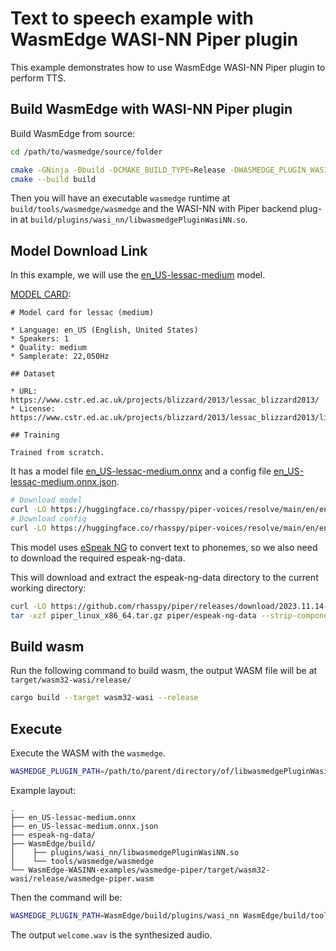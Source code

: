 # Text to speech example with WasmEdge WASI-NN Piper plugin

This example demonstrates how to use WasmEdge WASI-NN Piper plugin to perform TTS.

## Build WasmEdge with WASI-NN Piper plugin

Build WasmEdge from source:

```bash
cd /path/to/wasmedge/source/folder

cmake -GNinja -Bbuild -DCMAKE_BUILD_TYPE=Release -DWASMEDGE_PLUGIN_WASI_NN_BACKEND=Piper
cmake --build build
```

Then you will have an executable `wasmedge` runtime at `build/tools/wasmedge/wasmedge` and the WASI-NN with Piper backend plug-in at `build/plugins/wasi_nn/libwasmedgePluginWasiNN.so`.

## Model Download Link

In this example, we will use the [en_US-lessac-medium](https://huggingface.co/rhasspy/piper-voices/tree/main/en/en_US/lessac/medium) model.

[MODEL CARD](https://huggingface.co/rhasspy/piper-voices/blob/main/en/en_US/lessac/medium/MODEL_CARD):

```
# Model card for lessac (medium)

* Language: en_US (English, United States)
* Speakers: 1
* Quality: medium
* Samplerate: 22,050Hz

## Dataset

* URL: https://www.cstr.ed.ac.uk/projects/blizzard/2013/lessac_blizzard2013/
* License: https://www.cstr.ed.ac.uk/projects/blizzard/2013/lessac_blizzard2013/license.html

## Training

Trained from scratch.

```

It has a model file [en_US-lessac-medium.onnx](https://huggingface.co/rhasspy/piper-voices/resolve/main/en/en_US/lessac/medium/en_US-lessac-medium.onnx) and a config file [en_US-lessac-medium.onnx.json](https://huggingface.co/rhasspy/piper-voices/resolve/main/en/en_US/lessac/medium/en_US-lessac-medium.onnx.json).

```bash
# Download model
curl -LO https://huggingface.co/rhasspy/piper-voices/resolve/main/en/en_US/lessac/medium/en_US-lessac-medium.onnx
# Download config
curl -LO https://huggingface.co/rhasspy/piper-voices/resolve/main/en/en_US/lessac/medium/en_US-lessac-medium.onnx.json
```

This model uses [eSpeak NG](https://github.com/rhasspy/espeak-ng) to convert text to phonemes, so we also need to download the required espeak-ng-data.

This will download and extract the espeak-ng-data directory to the current working directory:

```bash
curl -LO https://github.com/rhasspy/piper/releases/download/2023.11.14-2/piper_linux_x86_64.tar.gz
tar -xzf piper_linux_x86_64.tar.gz piper/espeak-ng-data --strip-components=1
```

## Build wasm

Run the following command to build wasm, the output WASM file will be at `target/wasm32-wasi/release/`

```bash
cargo build --target wasm32-wasi --release
```

## Execute

Execute the WASM with the `wasmedge`.

```bash
WASMEDGE_PLUGIN_PATH=/path/to/parent/directory/of/libwasmedgePluginWasiNN.so /path/to/wasmedge --dir .:. /path/to/wasm
```

Example layout:

```
.
├── en_US-lessac-medium.onnx
├── en_US-lessac-medium.onnx.json
├── espeak-ng-data/
├── WasmEdge/build/
│    ├── plugins/wasi_nn/libwasmedgePluginWasiNN.so
│    └── tools/wasmedge/wasmedge
└── WasmEdge-WASINN-examples/wasmedge-piper/target/wasm32-wasi/release/wasmedge-piper.wasm
```

Then the command will be:

```bash
WASMEDGE_PLUGIN_PATH=WasmEdge/build/plugins/wasi_nn WasmEdge/build/tools/wasmedge/wasmedge --dir .:. WasmEdge-WASINN-examples/wasmedge-piper/target/wasm32-wasi/release/wasmedge-piper.wasm
```

The output `welcome.wav` is the synthesized audio.
